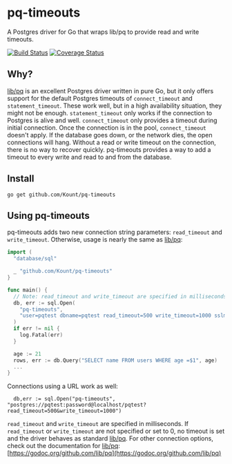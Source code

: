 # pq-timeouts
A Postgres driver for Go that wraps lib/pq to provide read and write timeouts.

[![Build Status](https://api.travis-ci.org/Kount/pq-timeouts.svg)](https://travis-ci.org/Kount/pq-timeouts)
[![Coverage Status](https://coveralls.io/repos/github/Kount/pq-timeouts/badge.svg?branch=master)](https://coveralls.io/github/Kount/pq-timeouts?branch=master)

## Why?

[lib/pq](https://github.com/lib/pq) is an excellent Postgres driver written in pure Go, but it only offers support for the default
Postgres timeouts of `connect_timeout` and `statement_timeout`. These work well, but in a high availability
situation, they might not be enough. `statement_timeout` only works if the connection to Postgres is alive and well.
`connect_timeout` only provides a timeout during initial connection. Once the connection is in the pool, `connect_timeout`
doesn't apply. If the database goes down, or the network dies, the open connections will hang. Without a read or
write timeout on the connection, there is no way to recover quickly. pq-timeouts provides a way to add a timeout to
every write and read to and from the database.

## Install

```
go get github.com/Kount/pq-timeouts
```

## Using pq-timeouts

pq-timeouts adds two new connection string parameters: `read_timeout` and `write_timeout`. Otherwise, usage is nearly the same
as [lib/pq](https://github.com/lib/pq):
```go
import (
  "database/sql"

  _ "github.com/Kount/pq-timeouts"
}

func main() {
  // Note: read_timeout and write_timeout are specified in milliseconds.
  db, err := sql.Open(
    "pq-timeouts",
    "user=pqtest dbname=pqtest read_timeout=500 write_timeout=1000 sslmode=verify-full"
  )
  if err != nil {
    log.Fatal(err)
  }

  age := 21
  rows, err := db.Query("SELECT name FROM users WHERE age =$1", age)
  ...
}
```

Connections using a URL work as well:
```
  db,err := sql.Open("pq-timeouts", "postgres://pqtest:password@localhost/pqtest?read_timeout=500&write_timeout=1000")
```

`read_timeout` and `write_timeout` are specified in milliseconds. If `read_timeout` or `write_timeout` are not specified or set to 0,
no timeout is set and the driver behaves as standard [lib/pq](https://github.com/lib/pq). For other connection options, check out the
documentation for [lib/pq](https://github.com/lib/pq):
[https://godoc.org/github.com/lib/pq](https://godoc.org/github.com/lib/pq)

